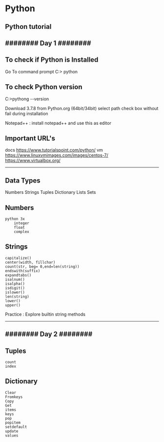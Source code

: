 # Python
Python tutorial
------------------------
######## Day 1 ########
------------------------


To check if Python is Installed
--------------------------------
Go To command prompt
C:\> python

To check Python version
-----------------------
C:\>pythong --version

Download 3.7.8 from Python.org (64bit/34bit)
select path check box without fail during installation

Notepad++ : install notepad++ and use this as editor

Important URL's
------------------------
docs  https://www.tutorialspoint.com/python/
vm https://www.linuxvmimages.com/images/centos-7/
https://www.virtualbox.org/


-----------
Data Types
-----------
Numbers
Strings
Tuples
Dictionary
Lists
Sets

Numbers
---------
    python 3x
        integer
        float
        complex
Strings
---------
    capitalize()
    center(width, fillchar)
    count(str, beg= 0,end=len(string))
    endswith(suffix)
    expandtabs()
    isalnum()
    isalpha()
    isdigit()
    islower()
    len(string)
    lower()
    upper()
    

Practice : Explore builtin string methods


------------------------
######## Day 2 ########
------------------------

Tuples
--------
    count
    index
    

Dictionary
----------
    Clear
    Fromkeys
    Copy
    Get
    items
    keys
    pop
    popitem
    setdefault
    update
    values
